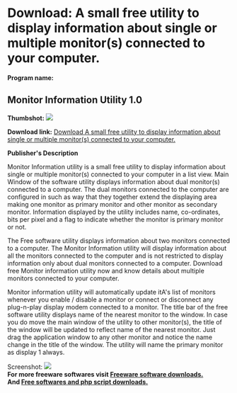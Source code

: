 # Download: A small free utility to display information about single or multiple monitor(s) connected to your computer.

**Program name:**

## Monitor Information Utility 1.0

  
**Thumbshot:** ![](http://www.freewarefiles.com/screenshot/moninfoutil_md.jpg)   
  
**Download link:** [Download A small free utility to display information about single or multiple monitor(s) connected to your computer.](http://freesoftwares.boysofts.com/Monitor-Information-Utility_program_50662.html)  
  


**Publisher's Description**  
  


Monitor Information utility is a small free utility to display information about single or multiple monitor(s) connected to your computer in a list view. Main Window of the software utility displays information about dual monitor(s) connected to a computer. The dual monitors connected to the computer are configured in such as way that they together extend the displaying area making one monitor as primary monitor and other monitor as secondary monitor. Information displayed by the utility includes name, co-ordinates, bits per pixel and a flag to indicate whether the monitor is primary monitor or not. 

The Free software utility displays information about two monitors connected to a computer. The Monitor Information utility will display information about all the monitors connected to the computer and is not restricted to display information only about dual monitors connected to a computer. Download free Monitor information utility now and know details about multiple monitors connected to your computer.

Monitor information utility will automatically update itA's list of monitors whenever you enable / disable a monitor or connect or disconnect any plug-n-play display modem connected to a monitor. The title bar of the free software utility displays name of the nearest monitor to the window. In case you do move the main window of the utility to other monitor(s), the title of the window will be updated to reflect name of the nearest monitor. Just drag the application window to any other monitor and notice the name change in the title of the window. The utility will name the primary monitor as display 1 always. 

  
  
Screenshot: ![](http://www.freewarefiles.com/screenshot/moninfoutil.jpg)   
**For more freeware softwares visit [Freeware software downloads.](http://freesoftwares.boysofts.com/)**   
**And [Free softwares and php script downloads.](http://www.boysofts.com/)**
